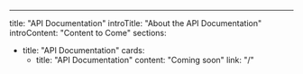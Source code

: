 ---
title: "API Documentation"
introTitle: "About the API Documentation"
introContent: "Content to Come"
sections:
  - title: "API Documentation"
    cards:
      - title: "API Documentation"
        content: "Coming soon"
        link: "/"



